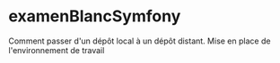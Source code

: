 # examenBlancSymfony
Comment passer d'un dépôt local à un dépôt distant. 
Mise en place de l'environnement de travail


